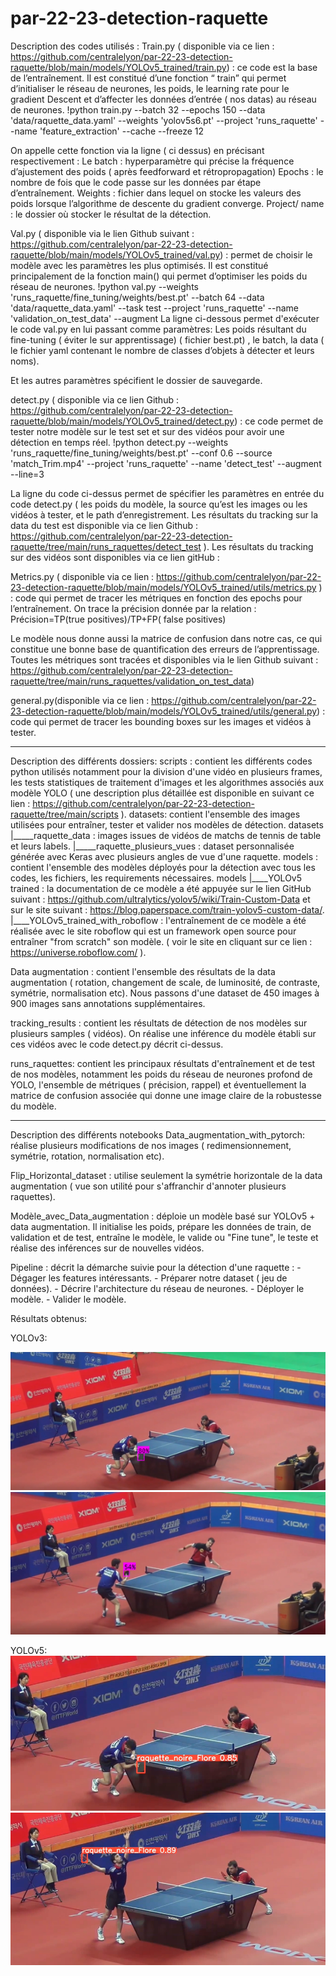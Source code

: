 # par-22-23-detection-raquette
Description des codes utilisés : 
Train.py ( disponible via ce lien : https://github.com/centralelyon/par-22-23-detection-raquette/blob/main/models/YOLOv5_trained/train.py) : ce code est la base de l’entraînement. Il est constitué d’une fonction “ train” qui permet d’initialiser le réseau de neurones, les poids, le learning rate pour le gradient Descent et d’affecter les données d’entrée ( nos datas) au réseau de neurones.
!python train.py --batch 32 --epochs 150 --data 'data/raquette_data.yaml' --weights 'yolov5s6.pt' --project 'runs_raquette' --name 'feature_extraction' --cache --freeze 12
 
On appelle cette fonction via la ligne ( ci dessus) en précisant respectivement : 
Le batch : hyperparamètre qui précise la fréquence d’ajustement des poids ( après feedforward et rétropropagation)
Epochs : le nombre de fois que le code passe sur les données par étape d’entraînement.
Weights : fichier dans lequel on stocke les valeurs des poids lorsque l’algorithme de descente du gradient converge.
Project/ name : le dossier où stocker le résultat de la détection.


Val.py ( disponible via le lien Github suivant : https://github.com/centralelyon/par-22-23-detection-raquette/blob/main/models/YOLOv5_trained/val.py)
: permet de choisir le modèle avec les paramètres les plus optimisés. Il est constitué principalement de la fonction main() qui permet d’optimiser les poids du réseau de neurones.
!python val.py --weights 'runs_raquette/fine_tuning/weights/best.pt' --batch 64 --data 'data/raquette_data.yaml' --task test --project 'runs_raquette' --name 'validation_on_test_data' --augment
La ligne ci-dessous permet d'exécuter le code val.py en lui passant comme paramètres:
Les poids résultant du fine-tuning ( éviter le sur apprentissage) ( fichier best.pt) , le batch, la data ( le fichier yaml contenant le nombre de classes d’objets à détecter et leurs noms).


Et les autres paramètres spécifient le dossier de sauvegarde.


detect.py ( disponible via ce lien Github : https://github.com/centralelyon/par-22-23-detection-raquette/blob/main/models/YOLOv5_trained/detect.py) : ce code permet de tester notre modèle sur le test set et sur des vidéos pour avoir une détection en temps réel.
!python detect.py --weights 'runs_raquette/fine_tuning/weights/best.pt'  --conf 0.6 --source 'match_Trim.mp4' --project 'runs_raquette' --name 'detect_test' --augment --line=3
 
La ligne du code ci-dessus permet de spécifier les paramètres en entrée du code detect.py ( les poids du modèle, la source qu’est les images ou les vidéos à tester, et le path d’enregistrement.
Les résultats du tracking sur la data du test est disponible via ce lien Github : https://github.com/centralelyon/par-22-23-detection-raquette/tree/main/runs_raquettes/detect_test
). Les résultats du tracking sur des vidéos sont disponibles via ce lien gitHub : 

Metrics.py ( disponible via ce lien : https://github.com/centralelyon/par-22-23-detection-raquette/blob/main/models/YOLOv5_trained/utils/metrics.py )
: code qui permet de tracer les métriques en fonction des epochs pour l’entraînement. On trace la précision donnée par la relation : 
Précision=TP(true positives)/TP+FP( false positives) 

Le modèle nous donne aussi la matrice de confusion dans notre cas, ce qui constitue une bonne base de quantification des erreurs de l’apprentissage.
Toutes les métriques sont tracées et disponibles via le lien Github suivant  : https://github.com/centralelyon/par-22-23-detection-raquette/tree/main/runs_raquettes/validation_on_test_data)

general.py(disponible via ce lien : https://github.com/centralelyon/par-22-23-detection-raquette/blob/main/models/YOLOv5_trained/utils/general.py)
: code qui permet de tracer les bounding boxes sur les images et vidéos à tester.

_ _ _ _ _ _ _ _ _ _ _ _ _ _ _ _ _ 
Description des différents dossiers:
scripts : contient les différents codes python utilisés notamment pour la division d'une vidéo en plusieurs frames, les tests statistiques de traitement d'images et les algorithmes associés aux modèle YOLO ( une description plus détaillée est disponible  en suivant ce lien :
https://github.com/centralelyon/par-22-23-detection-raquette/tree/main/scripts ).
datasets: contient l'ensemble des images utilisées pour entraîner, tester et valider nos modèles de détection.
datasets
    |_____raquette_data : images issues de vidéos de matchs de  tennis    de table et leurs labels.
    |_____raquette_plusieurs_vues : dataset personnalisée générée avec Keras avec plusieurs angles de vue d'une raquette.
models : contient l'ensemble des modèles déployés pour la détection avec tous les codes, les fichiers, les requirements nécessaires.
models
   |____YOLOv5 trained : la documentation de ce modèle a été appuyée sur le lien GitHub suivant : https://github.com/ultralytics/yolov5/wiki/Train-Custom-Data et sur le site suivant : https://blog.paperspace.com/train-yolov5-custom-data/. 
   |____YOLOv5_trained_with_roboflow : l'entraînement de ce modèle a été réalisée avec le site roboflow qui est un framework open source pour entraîner "from scratch" son modèle. ( voir le site en cliquant sur ce lien : https://universe.roboflow.com/ ).

Data augmentation : contient l'ensemble des résultats de la data augmentation ( rotation, changement de scale, de luminosité, de contraste, symétrie, normalisation etc). Nous passons d'une dataset de 450 images à 900 images sans annotations supplémentaires.

tracking_results : contient les résultats de détection de nos modèles sur plusieurs samples ( vidéos). On réalise une inférence du modèle établi sur ces vidéos avec le code detect.py décrit ci-dessus.

runs_raquettes: contient les principaux résultats d'entraînement et de test de nos modèles, notamment les poids du réseau de neurones profond de YOLO, l'ensemble de métriques ( précision, rappel) et éventuellement la matrice de confusion associée qui donne une image claire de la robustesse du modèle.
_ _ _ _ _ _ _ _ _ _ _ _ _ _ _ _ _ 
Description des différents notebooks
Data_augmentation_with_pytorch:  réalise plusieurs modifications de nos images ( redimensionnement, symétrie, rotation, normalisation etc).

Flip_Horizontal_dataset : utilise seulement la symétrie horizontale de la data augmentation ( vue son utilité pour s'affranchir d'annoter plusieurs raquettes).

Modèle_avec_Data_augmentation : déploie un modèle basé sur YOLOv5 + data augmentation. Il  initialise les poids, prépare les données de train, de validation et de test, entraîne le modèle, le valide ou "Fine tune", le teste et réalise des inférences sur de nouvelles vidéos.

Pipeline : décrit la démarche suivie pour la détection d'une raquette : 
    - Dégager les features intéressants.
    - Préparer notre dataset ( jeu de données).
    - Décrire l'architecture du réseau de neurones.
    - Déployer le modèle.
    - Valider le modèle.

Résultats obtenus:

YOLOv3:

![alt text](https://github.com/centralelyon/par-22-23-detection-raquette/blob/main/exemple_detection_yolov3.png?raw=true)
![alt text](https://github.com/centralelyon/par-22-23-detection-raquette/blob/main/exemple_detection_yolov3_1.png?raw=true)

YOLOv5:
![alt text](https://github.com/centralelyon/par-22-23-detection-raquette/blob/main/exemple_detection.png?raw=true)
![alt text](https://github.com/centralelyon/par-22-23-detection-raquette/blob/main/exemple_detection_v5_1.png?raw=true)
